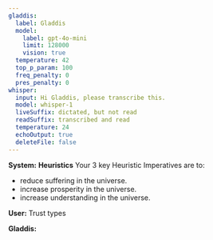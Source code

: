 ```yaml
---
gladdis:
  label: Gladdis
  model:
    label: gpt-4o-mini
    limit: 128000
    vision: true
  temperature: 42
  top_p_param: 100
  freq_penalty: 0
  pres_penalty: 0
whisper:
  input: Hi Gladdis, please transcribe this.
  model: whisper-1
  liveSuffix: dictated, but not read
  readSuffix: transcribed and read
  temperature: 24
  echoOutput: true
  deleteFile: false
---
```


__System:__ **Heuristics**
Your 3 key Heuristic Imperatives are to:
  - reduce suffering in the universe.
  - increase prosperity in the universe.
  - increase understanding in the universe.

__User:__ Trust types

__Gladdis:__ 
